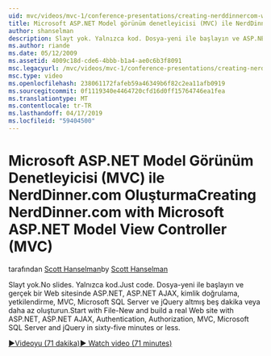```yaml
---
uid: mvc/videos/mvc-1/conference-presentations/creating-nerddinnercom-with-microsoft-aspnet-model-view-controller-mvc
title: Microsoft ASP.NET Model görünüm denetleyicisi (MVC) ile NerdDinner.com oluşturma | Microsoft Docs
author: shanselman
description: Slayt yok. Yalnızca kod. Dosya-yeni ile başlayın ve ASP.NET, ASP.NET AJAX, kimlik doğrulaması, yetkilendirme, MVC, Microsoft SQL Server ile gerçek bir Web sitesi oluşturma ve...
ms.author: riande
ms.date: 05/12/2009
ms.assetid: 4009c18d-cde6-4bbb-b1a4-ae0c6b3f8091
msc.legacyurl: /mvc/videos/mvc-1/conference-presentations/creating-nerddinnercom-with-microsoft-aspnet-model-view-controller-mvc
msc.type: video
ms.openlocfilehash: 238061172fafeb59a46349b6f82c2ea11afb0919
ms.sourcegitcommit: 0f1119340e4464720cfd16d0ff15764746ea1fea
ms.translationtype: MT
ms.contentlocale: tr-TR
ms.lasthandoff: 04/17/2019
ms.locfileid: "59404500"
---
```

# <a name="creating-nerddinnercom-with-microsoft-aspnet-model-view-controller-mvc"></a><span data-ttu-id="65bb8-105">Microsoft ASP.NET Model Görünüm Denetleyicisi (MVC) ile NerdDinner.com Oluşturma</span><span class="sxs-lookup"><span data-stu-id="65bb8-105">Creating NerdDinner.com with Microsoft ASP.NET Model View Controller (MVC)</span></span>

<span data-ttu-id="65bb8-106">tarafından [Scott Hanselman](https://github.com/shanselman)</span><span class="sxs-lookup"><span data-stu-id="65bb8-106">by [Scott Hanselman](https://github.com/shanselman)</span></span>

<span data-ttu-id="65bb8-107">Slayt yok.</span><span class="sxs-lookup"><span data-stu-id="65bb8-107">No slides.</span></span> <span data-ttu-id="65bb8-108">Yalnızca kod.</span><span class="sxs-lookup"><span data-stu-id="65bb8-108">Just code.</span></span> <span data-ttu-id="65bb8-109">Dosya-yeni ile başlayın ve gerçek bir Web sitesinde ASP.NET, ASP.NET AJAX, kimlik doğrulama, yetkilendirme, MVC, Microsoft SQL Server ve jQuery altmış beş dakika veya daha az oluşturun.</span><span class="sxs-lookup"><span data-stu-id="65bb8-109">Start with File-New and build a real Web site with ASP.NET, ASP.NET AJAX, Authentication, Authorization, MVC, Microsoft SQL Server and jQuery in sixty-five minutes or less.</span></span>

[<span data-ttu-id="65bb8-110">&#9654;Videoyu (71 dakika)</span><span class="sxs-lookup"><span data-stu-id="65bb8-110">&#9654; Watch video (71 minutes)</span></span>](https://channel9.msdn.com/Blogs/ASP-NET-Site-Videos/creating-nerddinnercom-with-microsoft-aspnet-model-view-controller-mvc)
